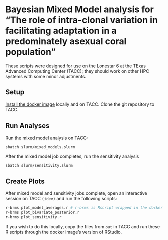 
# Bayesian Mixed Model analysis for “The role of intra-clonal variation in facilitating adaptation in a predominately asexual coral population”

These scripts were designed for use on the Lonestar 6 at the TExas
Advanced Computing Center (TACC); they should work on other HPC systems
with some minor adjustments.

## Setup

[Install the docker image](setup/docker) locally and on TACC. Clone the
git repository to TACC.

## Run Analyses

Run the mixed model analysis on TACC:

``` bash
sbatch slurm/mixed_models.slurm
```

After the mixed model job completes, run the sensitivity analysis

``` bash
sbatch slurm/sensitivity.slurm
```

## Create Plots

After mixed model and sensitivity jobs complete, open an interactive
session on TACC `(idev)` and run the following scripts:

``` bash
r-brms plot_model_averages.r # r-brms is Rscript wrapped in the docker image
r-brms plot_bivariate_posterior.r
r-brms plot_sensitivity.r
```

If you wish to do this locally, copy the files from `out` in TACC and
run these R scripts through the docker image’s version of RStudio.
